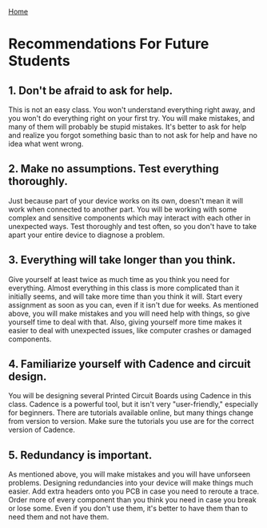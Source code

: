 [Home](/index.md)

# **Recommendations For Future Students**
## 1. Don't be afraid to ask for help.
This is not an easy class. You won't understand everything right away, and you won't do everything right on your first try. You will make mistakes, and many of them will probably be stupid mistakes. It's better to ask for help and realize you forgot something basic than to not ask for help and have no idea what went wrong.

## 2. Make no assumptions. Test everything thoroughly.
Just because part of your device works on its own, doesn't mean it will work when connected to another part. You will be working with some complex and sensitive components which may interact with each other in unexpected ways. Test thoroughly and test often, so you don't have to take apart your entire device to diagnose a problem.

## 3. Everything will take longer than you think.
Give yourself at least twice as much time as you think you need for everything. Almost everything in this class is more complicated than it initially seems, and will take more time than you think it will. Start every assignment as soon as you can, even if it isn't due for weeks. As mentioned above, you will make mistakes and you will need help with things, so give yourself time to deal with that. Also, giving yourself more time makes it easier to deal with unexpected issues, like computer crashes or damaged components.

## 4. Familiarize yourself with Cadence and circuit design.
You will be designing several Printed Circuit Boards using Cadence in this class. Cadence is a powerful tool, but it isn't very "user-friendly," especially for beginners. There are tutorials available online, but many things change from version to version. Make sure the tutorials you use are for the correct version of Cadence.

## 5. Redundancy is important.
As mentioned above, you will make mistakes and you will have unforseen problems. Designing redundancies into your device will make things much easier. Add extra headers onto you PCB in case you need to reroute a trace. Order more of every component than you think you need in case you break or lose some. Even if you don't use them, it's better to have them than to need them and not have them.
